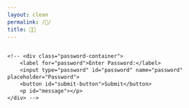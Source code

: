 ```yaml
---
layout: clean
permalink: /🔑/
title: 🔑🤔
---
```


<div class="article-list" style="display: flex; align-items: center; justify-content: center; flex-direction: column;>
    <img src="/favicon2.png" alt="Logo" style="width: 400px;">

    <!-- <div class="password-container">
        <label for="password">Enter Password:</label>
        <input type="password" id="password" name="password" placeholder="Password">
        <button id="submit-button">Submit</button>
        <p id="message"></p>
    </div> -->
</div>

<!-- <script>
    document.getElementById('submit-button').addEventListener('click', function() {
        var password = document.getElementById('password').value;
        var message = document.getElementById('message');

        if (password === '400391211') {
            message.textContent = 'Access Granted!';
            message.style.color = 'green';
        } else {
            message.textContent = 'Access Denied!';
            message.style.color = 'red';
        }
    });
</script>

<style>
    .password-container {
        margin-top: 20px;
        display: flex;
        justify-content: space-around;
        align-items: center;
    }

    #password {
        padding: 10px;
        margin-right: 10px;
        width: 300px;
    }

    #submit-button {
        width: 300px;
        text-align: center;
        padding: 10px;
    }

    #message {
        margin-top: 10px;
        font-weight: bold;
    }
</style> -->